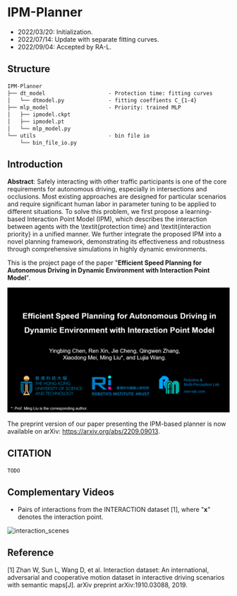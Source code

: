 # IPM-Planner

- 2022/03/20: Initialization.
- 2022/07/14: Update with separate fitting curves.
- 2022/09/04: Accepted by RA-L.

## Structure

```
IPM-Planner
├── dt_model                    - Protection time: fitting curves
│   └── dtmodel.py				- fitting coeffients C_{1-4}
├── mlp_model                   - Priority: trained MLP
│   ├── ipmodel.ckpt
│   ├── ipmodel.pt
│   └── mlp_model.py
└── utils                       - bin file io
    └── bin_file_io.py
```


## Introduction

**Abstract**: Safely interacting with other traffic participants is one of the core requirements for autonomous driving, especially in intersections and occlusions.
Most existing approaches are designed for particular scenarios and require significant human labor in parameter tuning to be applied to different situations.
To solve this problem, we first propose a learning-based Interaction Point Model (IPM), which describes the interaction between agents with the \textit{protection time} and \textit{interaction priority} in a unified manner. We further integrate the proposed IPM into a novel planning framework, demonstrating its effectiveness and robustness through comprehensive simulations in highly dynamic environments.

This is the project page of the paper "**Efficient Speed Planning for Autonomous Driving in Dynamic Environment with Interaction Point Model**".

[![Watch the video](./picts/cover-IPM-k.png)](https://youtu.be/n644Pj4Q9yo)



The preprint version of our paper presenting the IPM-based planner is now available on arXiv: https://arxiv.org/abs/2209.09013.



## CITATION

```
TODO
```



## Complementary Videos

- Pairs of interactions from the INTERACTION dataset [1], where "**x**" denotes the interaction point.

![interaction_scenes](./picts/interaction_scenes.gif)


## Reference

[1] Zhan W, Sun L, Wang D, et al. Interaction dataset: An international, adversarial and cooperative motion dataset in interactive driving scenarios with semantic maps[J]. arXiv preprint arXiv:1910.03088, 2019.
